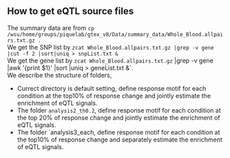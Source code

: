 ## How to get eQTL source files
The summary data are from `cp /wsu/home/groups/piquelab/gtex_v8/Data/summary_data/Whole_Blood.allpairs.txt.gz .`       
We get the SNP list by `zcat Whole_Blood.allpairs.txt.gz |grep -v gene |cut -f 2 |sort|uniq > snpList.txt &`       
We get  the gene list by `zcat Whole_Blood.allpairs.txt.gz` |grep -v gene |awk '{print $1}' |sort |uniq > geneList.txt &`.   
We describe the structure of folders,
- Currect directory is default setting, define response motif for each condition at the top10% of response change and jointly estimate the enrichment of eQTL signals. 
- The folder `analysis2_th0.2`, define response motif for each condition at the top 20% of response change and jointly estimate the enrichment of eQTL signals. 
- The folder `analysis3_each, define response motif for each condition at the top10% of response change and separately estimate the enrichment of eQTL signals.     
